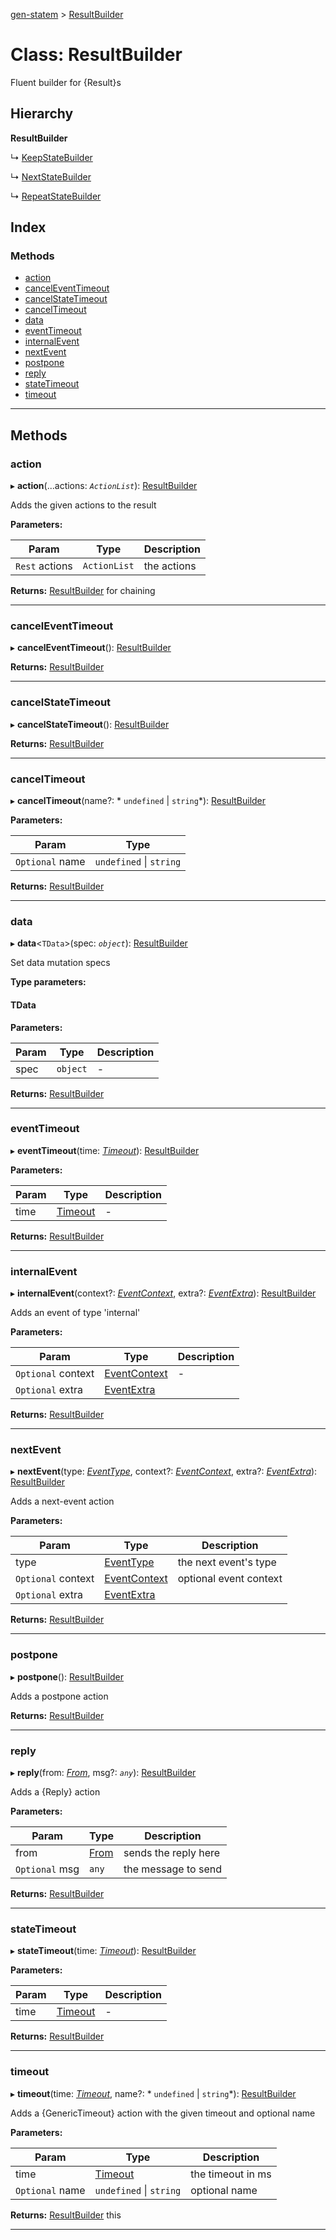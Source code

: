 [gen-statem](../README.md) > [ResultBuilder](../classes/resultbuilder.md)

# Class: ResultBuilder

Fluent builder for {Result}s

## Hierarchy

**ResultBuilder**

↳  [KeepStateBuilder](keepstatebuilder.md)

↳  [NextStateBuilder](nextstatebuilder.md)

↳  [RepeatStateBuilder](repeatstatebuilder.md)

## Index

### Methods

* [action](resultbuilder.md#action)
* [cancelEventTimeout](resultbuilder.md#canceleventtimeout)
* [cancelStateTimeout](resultbuilder.md#cancelstatetimeout)
* [cancelTimeout](resultbuilder.md#canceltimeout)
* [data](resultbuilder.md#data)
* [eventTimeout](resultbuilder.md#eventtimeout)
* [internalEvent](resultbuilder.md#internalevent)
* [nextEvent](resultbuilder.md#nextevent)
* [postpone](resultbuilder.md#postpone)
* [reply](resultbuilder.md#reply)
* [stateTimeout](resultbuilder.md#statetimeout)
* [timeout](resultbuilder.md#timeout)

---

## Methods

<a id="action"></a>

###  action

▸ **action**(...actions: *`ActionList`*): [ResultBuilder](resultbuilder.md)

Adds the given actions to the result

**Parameters:**

| Param | Type | Description |
| ------ | ------ | ------ |
| `Rest` actions | `ActionList` |  the actions |

**Returns:** [ResultBuilder](resultbuilder.md)
for chaining

___
<a id="canceleventtimeout"></a>

###  cancelEventTimeout

▸ **cancelEventTimeout**(): [ResultBuilder](resultbuilder.md)

**Returns:** [ResultBuilder](resultbuilder.md)

___
<a id="cancelstatetimeout"></a>

###  cancelStateTimeout

▸ **cancelStateTimeout**(): [ResultBuilder](resultbuilder.md)

**Returns:** [ResultBuilder](resultbuilder.md)

___
<a id="canceltimeout"></a>

###  cancelTimeout

▸ **cancelTimeout**(name?: * `undefined` &#124; `string`*): [ResultBuilder](resultbuilder.md)

**Parameters:**

| Param | Type |
| ------ | ------ |
| `Optional` name |  `undefined` &#124; `string`|

**Returns:** [ResultBuilder](resultbuilder.md)

___
<a id="data"></a>

###  data

▸ **data**<`TData`>(spec: *`object`*): [ResultBuilder](resultbuilder.md)

Set data mutation specs

**Type parameters:**

#### TData 
**Parameters:**

| Param | Type | Description |
| ------ | ------ | ------ |
| spec | `object` |  - |

**Returns:** [ResultBuilder](resultbuilder.md)

___
<a id="eventtimeout"></a>

###  eventTimeout

▸ **eventTimeout**(time: *[Timeout](../#timeout)*): [ResultBuilder](resultbuilder.md)

**Parameters:**

| Param | Type | Description |
| ------ | ------ | ------ |
| time | [Timeout](../#timeout) |  - |

**Returns:** [ResultBuilder](resultbuilder.md)

___
<a id="internalevent"></a>

###  internalEvent

▸ **internalEvent**(context?: *[EventContext](../#eventcontext)*, extra?: *[EventExtra](../#eventextra)*): [ResultBuilder](resultbuilder.md)

Adds an event of type 'internal'

**Parameters:**

| Param | Type | Description |
| ------ | ------ | ------ |
| `Optional` context | [EventContext](../#eventcontext) |  - |
| `Optional` extra | [EventExtra](../#eventextra) |   |

**Returns:** [ResultBuilder](resultbuilder.md)

___
<a id="nextevent"></a>

###  nextEvent

▸ **nextEvent**(type: *[EventType](../#eventtype)*, context?: *[EventContext](../#eventcontext)*, extra?: *[EventExtra](../#eventextra)*): [ResultBuilder](resultbuilder.md)

Adds a next-event action

**Parameters:**

| Param | Type | Description |
| ------ | ------ | ------ |
| type | [EventType](../#eventtype) |  the next event's type |
| `Optional` context | [EventContext](../#eventcontext) |  optional event context |
| `Optional` extra | [EventExtra](../#eventextra) |   |

**Returns:** [ResultBuilder](resultbuilder.md)

___
<a id="postpone"></a>

###  postpone

▸ **postpone**(): [ResultBuilder](resultbuilder.md)

Adds a postpone action

**Returns:** [ResultBuilder](resultbuilder.md)

___
<a id="reply"></a>

###  reply

▸ **reply**(from: *[From](../#from)*, msg?: *`any`*): [ResultBuilder](resultbuilder.md)

Adds a {Reply} action

**Parameters:**

| Param | Type | Description |
| ------ | ------ | ------ |
| from | [From](../#from) |  sends the reply here |
| `Optional` msg | `any` |  the message to send |

**Returns:** [ResultBuilder](resultbuilder.md)

___
<a id="statetimeout"></a>

###  stateTimeout

▸ **stateTimeout**(time: *[Timeout](../#timeout)*): [ResultBuilder](resultbuilder.md)

**Parameters:**

| Param | Type | Description |
| ------ | ------ | ------ |
| time | [Timeout](../#timeout) |  - |

**Returns:** [ResultBuilder](resultbuilder.md)

___
<a id="timeout"></a>

###  timeout

▸ **timeout**(time: *[Timeout](../#timeout)*, name?: * `undefined` &#124; `string`*): [ResultBuilder](resultbuilder.md)

Adds a {GenericTimeout} action with the given timeout and optional name

**Parameters:**

| Param | Type | Description |
| ------ | ------ | ------ |
| time | [Timeout](../#timeout) |  the timeout in ms |
| `Optional` name |  `undefined` &#124; `string`|  optional name |

**Returns:** [ResultBuilder](resultbuilder.md)
this

___

